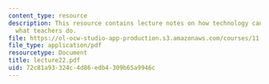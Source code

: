 ```yaml
---
content_type: resource
description: This resource contains lecture notes on how technology can complement
  what teachers do.
file: https://ol-ocw-studio-app-production.s3.amazonaws.com/courses/11-126j-economics-of-education-spring-2007/72c81a93324c4d86edb4309b65a9946c_lecture22.pdf
file_type: application/pdf
resourcetype: Document
title: lecture22.pdf
uid: 72c81a93-324c-4d86-edb4-309b65a9946c
---
```

